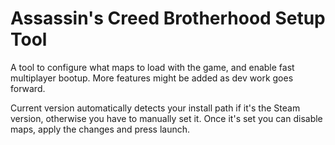 # Assassin's Creed Brotherhood Setup Tool
  
A tool to configure what maps to load with the game, and enable fast multiplayer bootup.
More features might be added as dev work goes forward.

Current version automatically detects your install path if it's the Steam version, otherwise you have to manually set it. Once it's set you can disable maps, apply the changes and press launch.